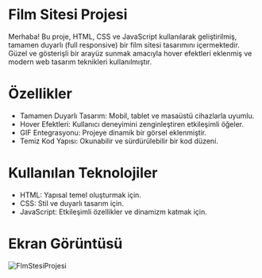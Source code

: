 # Film Sitesi Projesi

Merhaba! Bu proje, HTML, CSS ve JavaScript kullanılarak geliştirilmiş, tamamen duyarlı (full responsive) bir film sitesi tasarımını içermektedir. Güzel ve gösterişli bir arayüz sunmak amacıyla hover efektleri eklenmiş ve modern web tasarım teknikleri kullanılmıştır.

# Özellikler

- Tamamen Duyarlı Tasarım: Mobil, tablet ve masaüstü cihazlarla uyumlu.
- Hover Efektleri: Kullanıcı deneyimini zenginleştiren etkileşimli öğeler.
- GIF Entegrasyonu: Projeye dinamik bir görsel eklenmiştir.
- Temiz Kod Yapısı: Okunabilir ve sürdürülebilir bir kod düzeni.

# Kullanılan Teknolojiler

- HTML: Yapısal temel oluşturmak için.
- CSS: Stil ve duyarlı tasarım için.
- JavaScript: Etkileşimli özellikler ve dinamizm katmak için.

# Ekran Görüntüsü

![FlmStesiProjesi](https://github.com/user-attachments/assets/406374de-a1cf-4412-8e96-87c3d3275817)

